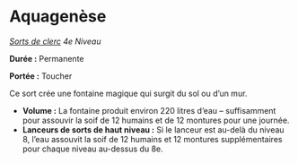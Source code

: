 # Aquagenèse


*[Sorts de clerc](../Sorts_de_clerc.md) 4e Niveau*

**Durée :** Permanente

**Portée :** Toucher

Ce sort crée une fontaine magique qui surgit du sol ou d’un mur.

  - **Volume :** La fontaine produit environ 220 litres d’eau –
    suffisamment pour assouvir la soif de 12 humains et de 12 montures
    pour une journée.
  - **Lanceurs de sorts de haut niveau :** Si le lanceur est au-delà du
    niveau 8, l’eau assouvit la soif de 12 humains et 12 montures
    supplémentaires pour chaque niveau au-dessus du 8e.